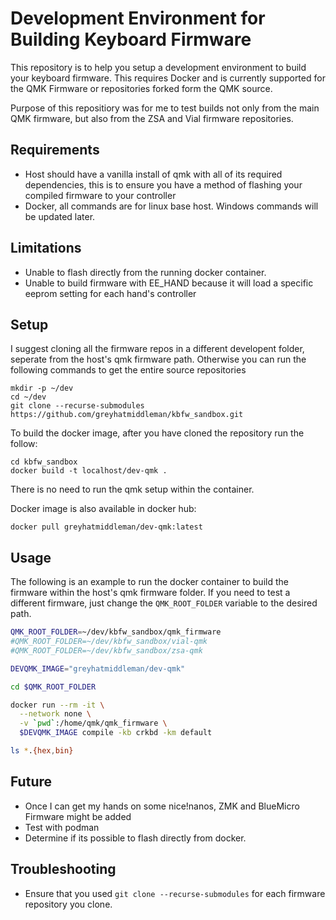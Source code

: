 # Development Environment for Building Keyboard Firmware
This repository is to help you setup a development environment to build your keyboard firmware. This requires Docker and is currently supported for the QMK Firmware or repositories forked form the QMK source.

Purpose of this repositiory was for me to test builds not only from the main QMK firmware, but also from the ZSA and Vial firmware repositories.


## Requirements
- Host should have a vanilla install of qmk with all of its required dependencies, this is to ensure you have a method of flashing your compiled firmware to your controller
- Docker, all commands are for linux base host. Windows commands will be updated later.


## Limitations
- Unable to flash directly from the running docker container.
- Unable to build firmware with EE_HAND because it will load a specific eeprom setting for each hand's controller


## Setup
I suggest cloning all the firmware repos in a different developent folder, seperate from the host's qmk firmware path. Otherwise you can run the following commands to get the entire source repositories

```
mkdir -p ~/dev
cd ~/dev
git clone --recurse-submodules https://github.com/greyhatmiddleman/kbfw_sandbox.git
```

To build the docker image, after you have cloned the repository run the follow:
```
cd kbfw_sandbox
docker build -t localhost/dev-qmk .
```
There is no need to run the qmk setup within the container.

Docker image is also available in docker hub:
```
docker pull greyhatmiddleman/dev-qmk:latest
```

## Usage
The following is an example to run the docker container to build the firmware within the host's qmk firmware folder. If you need to test a different firmware, just change the `QMK_ROOT_FOLDER` variable to the desired path.

```bash
QMK_ROOT_FOLDER=~/dev/kbfw_sandbox/qmk_firmware
#QMK_ROOT_FOLDER=~/dev/kbfw_sandbox/vial-qmk
#QMK_ROOT_FOLDER=~/dev/kbfw_sandbox/zsa-qmk

DEVQMK_IMAGE="greyhatmiddleman/dev-qmk"

cd $QMK_ROOT_FOLDER

docker run --rm -it \
  --network none \
  -v `pwd`:/home/qmk/qmk_firmware \
  $DEVQMK_IMAGE compile -kb crkbd -km default

ls *.{hex,bin}
```


## Future
- Once I can get my hands on some nice!nanos, ZMK and BlueMicro Firmware might be added
- Test with podman
- Determine if its possible to flash directly from docker.


## Troubleshooting
- Ensure that you used `git clone --recurse-submodules` for each firmware repository you clone.
